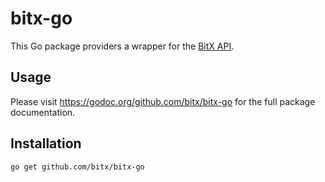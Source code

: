 bitx-go
=======

This Go package providers a wrapper for the [BitX API](https://bitx.co/api).

## Usage

Please visit https://godoc.org/github.com/bitx/bitx-go for the full package
documentation.

## Installation

    go get github.com/bitx/bitx-go
